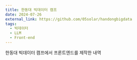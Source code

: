 ```yaml
---
title: 한동대 빅데이터 캠프 
date: 2024-07-26
external_link: https://github.com/05solar/handongbigdata
tags:
  - 빅데이터
  - LLM
  - Front-end
---
```


한동대 빅데이터 캠프에서 프론트엔드를 제작한 내역

<!--change-->
<!--change-->
